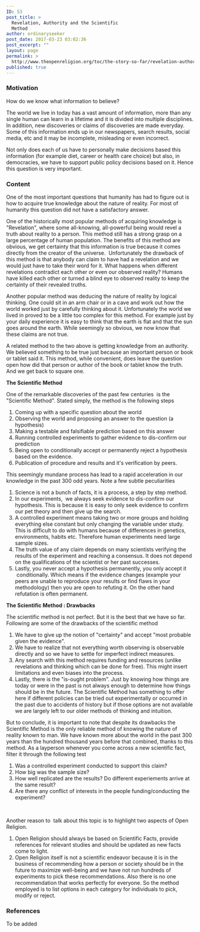 ```yaml
---
ID: 53
post_title: >
  Revelation, Authority and the Scientific
  Method
author: ordinaryseeker
post_date: 2017-03-23 03:02:36
post_excerpt: ""
layout: page
permalink: >
  http://www.theopenreligion.org/toc/the-story-so-far/revelation-authority-scientific-method/
published: true
---
```

<h3><strong>Motivation</strong></h3>
How do we know what information to believe?

The world we live in today has a vast amount of information, more than any single human can learn in a lifetime and it is divided into multiple disciplines. In addition, new discoveries or claims of discoveries are made everyday. Some of this information ends up in our newspapers, search results, social media, etc and it may be incomplete, misleading or even incorrect.

Not only does each of us have to personally make decisions based this information (for example diet, career or health care choice) but also, in democracies, we have to support public policy decisions based on it. Hence this question is very important.
<h3><strong>Content</strong></h3>
One of the most important questions that humanity has had to figure out is how to acquire true knowledge about the nature of reality. For most of humanity this question did not have a satisfactory answer.

One of the historically most popular methods of acquiring knowledge is "Revelation", where some all-knowing, all-powerful being would revel a truth about reality to a person. This method still has a strong grasp on a large percentage of human population. The benefits of this method are obvious, we get certainty that this information is true because it comes directly from the creator of the universe.  Unfortunately the drawback of this method is that anybody can claim to have had a revelation and we would just have to take their word for it. What happens when different revelations contradict each other or even our observed reality? Humans have killed each other or turned a blind eye to observed reality to keep the certainty of their revealed truths.

Another popular method was deducing the nature of reality by logical thinking. One could sit in an arm chair or in a cave and work out how the world worked just by carefully thinking about it. Unfortunately the world we lived in proved to be a little too complex for this method. For example just by your daily experience it is easy to think that the earth is flat and that the sun goes around the earth. While seemingly so obvious, we now know that these claims are not true.

A related method to the two above is getting knowledge from an authority. We believed something to be true just because an important person or book or tablet said it. This method, while convenient, does leave the question open how did that person or author of the book or tablet know the truth. And we get back to square one.

<strong>The Scientific Method</strong>

One of the remarkable discoveries of the past few centuries  is the "Scientific Method". Stated simply, the method is the following steps
<ol>
 	<li>Coming up with a specific question about the world</li>
 	<li>Observing the world and proposing an answer to the question (a hypothesis)</li>
 	<li>Making a testable and falsifiable prediction based on this answer</li>
 	<li>Running controlled experiments to gather evidence to dis-confirm our prediction</li>
 	<li>Being open to conditionally accept or permanently reject a hypothesis based on the evidence.</li>
 	<li>Publication of procedure and results and it's verification by peers.</li>
</ol>
This seemingly mundane process has lead to a rapid acceleration in our knowledge in the past 300 odd years. Note a few subtle peculiarities
<ol>
 	<li>Science is not a bunch of facts, it is a process, a step by step method.</li>
 	<li>In our experiments,  we always seek evidence to dis-confirm our hypothesis. This is because it is easy to only seek evidence to confirm our pet theory and then give up the search.</li>
 	<li>A controlled experiment means taking two or more groups and holding everything else constant but only changing the variable under study. This is difficult to do with humans because of differences in genetics, environments, habits etc. Therefore human experiments need large sample sizes.</li>
 	<li>The truth value of any claim depends on many scientists verifying the results of the experiment and reaching a consensus. It does not depend on the qualifications of the scientist or her past successes.</li>
 	<li>Lastly, you never accept a hypothesis permanently, you only accept it  conditionally. Which means if the evidence changes (example your peers are unable to reproduce your results or find flaws in your methodology) then you are open to refuting it. On the other hand refutation is often permanent.</li>
</ol>
<strong>The Scientific Method : Drawbacks</strong>

The scientific method is not perfect. But it is the best that we have so far. Following are some of the drawbacks of the scientific method
<ol>
 	<li>We have to give up the notion of "certainty" and accept "most probable given the evidence".</li>
 	<li>We have to realize that not everything worth observing is observable directly and so we have to settle for imperfect indirect measures.</li>
 	<li>Any search with this method requires funding and resources (unlike revelations and thinking which can be done for free). This might insert limitations and even biases into the process.</li>
 	<li>Lastly, there is the "is-ought problem". Just by knowing how things are today or were in the past is not always enough to determine how things should be in the future. The Scientific Method has something to offer here if different policies can be tried out experimentally or occurred in the past due to accidents of history but if those options are not available we are largely left to our older methods of thinking and intuition.</li>
</ol>
But to conclude, it is important to note that despite its drawbacks the Scientific Method is the only reliable method of knowing the nature of reality known to man. We have known more about the world in the past 300 years than the hundred thousand years before that combined, thanks to this method. As a layperson whenever you come across a new scientific fact, filter it through the following test
<ol>
 	<li>Was a controlled experiment conducted to support this claim?</li>
 	<li>How big was the sample size?</li>
 	<li>How well replicated are the results? Do different experiements arrive at the same result?</li>
 	<li>Are there any conflict of interests in the people funding/conducting the experiment?</li>
</ol>
&nbsp;

Another reason to  talk about this topic is to highlight two aspects of Open Religion.
<ol>
 	<li>Open Religion should always be based on Scientific Facts, provide references for relevant studies and should be updated as new facts come to light.</li>
 	<li>Open Religion itself is not a scientific endeavor because it is in the business of recommending how a person or society should be in the future to maximize well-being and we have not run hundreds of experiments to pick these recommendations. Also there is no one recommendation that works perfectly for everyone. So the method employed is to list options in each category for individuals to pick, modify or reject.</li>
</ol>
<h3><strong>References</strong></h3>
To be added

&nbsp;